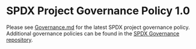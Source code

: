 # SPDX Project Governance Policy 1.0

Please see [Governance.md](https://github.com/spdx/governance/blob/main/5._Governance.md) for the latest SPDX project governance policy. Additional governance policies can be found in the [SPDX Governance repository](https://github.com/spdx/governance).
